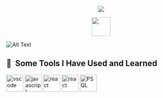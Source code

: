 <p align="center">
  <img src="https://capsule-render.vercel.app/api?text=Yo%20Everyone!🕹️&animation=fadeIn&type=egg&color=gradient&height=100"/>
</p>

<div align="center">  
  <a href="https://www.linkedin.com/in/robert-holland-codes/"><img height="50" src="https://cdn.jsdelivr.net/gh/devicons/devicon/icons/linkedin/linkedin-original.svg" /></a>
</div>


  ![Alt Text](https://media.giphy.com/media/vFKqnCdLPNOKc/giphy.gif)


<h2> 🚀 &nbsp;Some Tools I Have Used and Learned</h2>
<p align="left">
<img src="https://cdn.jsdelivr.net/gh/devicons/devicon/icons/vscode/vscode-original.svg" alt="vscode" width="45" height="45"/>
<img src="https://cdn.jsdelivr.net/gh/devicons/devicon/icons/javascript/javascript-original.svg" alt="javascript" width="45" height="45"/>
<img src="https://cdn.jsdelivr.net/gh/devicons/devicon/icons/react/react-original.svg" alt="react" width="45" height="45"/>
<img src="https://cdn.jsdelivr.net/gh/devicons/devicon/icons/jest/jest-plain.svg" alt="react" width="45" height="45"/>
<img src="https://cdn.jsdelivr.net/gh/devicons/devicon/icons/postgresql/postgresql-original.svg" alt="PSQL" width="45" height="45"/>
</p>




<!--
**SmagicJones/SmagicJones** is a ✨ _special_ ✨ repository because its `README.md` (this file) appears on your GitHub profile.

Here are some ideas to get you started:

- 🔭 I’m currently working on ...
- 🌱 I’m currently learning ...
- 👯 I’m looking to collaborate on ...
- 🤔 I’m looking for help with ...
- 💬 Ask me about ...
- 📫 How to reach me: ...
- 😄 Pronouns: ...
- ⚡ Fun fact: ...
-->
